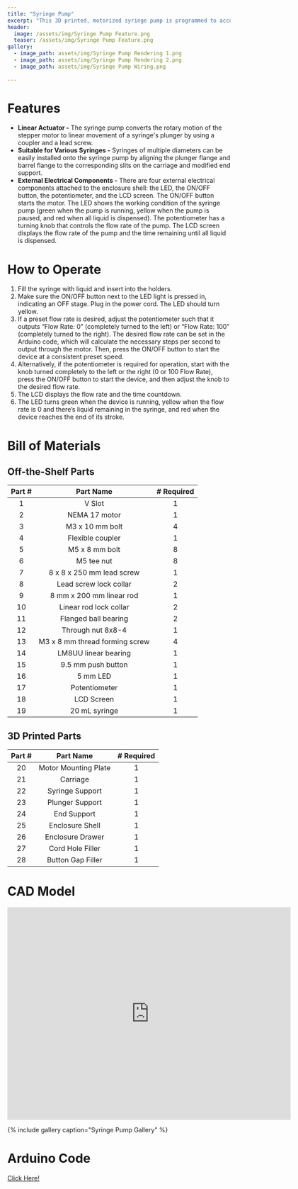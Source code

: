 ```yaml
---
title: "Syringe Pump"
excerpt: "This 3D printed, motorized syringe pump is programmed to accurately deliver liquid from 5mL - 20mL syringes."
header:
  image: /assets/img/Syringe Pump Feature.png
  teaser: /assets/img/Syringe Pump Feature.png
gallery:
  - image_path: assets/img/Syringe Pump Rendering 1.png
  - image_path: assets/img/Syringe Pump Rendering 2.png
  - image_path: assets/img/Syringe Pump Wiring.png
   
---
```


# Features

* **Linear Actuator -** The syringe pump converts the rotary motion of the stepper motor to linear movement of a syringe's plunger by using a coupler and a lead screw.
* **Suitable for Various Syringes -** Syringes of multiple diameters can be easily installed onto the syringe pump by aligning the plunger flange and barrel flange to the corresponding slits on the carriage and modified end support.
* **External Electrical Components -** There are four external electrical components attached to the enclosure shell: the LED, the ON/OFF button, the potentiometer, and the LCD screen. The ON/OFF button starts the motor. The LED shows the working condition of the syringe pump (green when the pump is running, yellow when the pump is paused, and red when all liquid is dispensed). The potentiometer has a turning knob that controls the flow rate of the pump. The LCD screen displays the flow rate of the pump and the time remaining until all liquid is dispensed.

# How to Operate

1) Fill the syringe with liquid and insert into the holders.
2) Make sure the ON/OFF button next to the LED light is pressed in, indicating an OFF stage. Plug in the power cord. The LED should turn yellow. 
3) If a preset flow rate is desired, adjust the potentiometer such that it outputs “Flow Rate: 0” (completely turned to the left) or “Flow Rate: 100” (completely turned to the right). The desired flow rate can be set in the Arduino code, which will calculate the necessary steps per second to output through the motor. Then, press the ON/OFF button to start the device at a consistent preset speed. 
4) Alternatively, if the potentiometer is required for operation, start with the knob turned completely to the left or the right (0 or 100 Flow Rate), press the ON/OFF button to start the device, and then adjust the knob to the desired flow rate. 
5) The LCD displays the flow rate and the time countdown. 
6) The LED turns green when the device is running,  yellow when the flow rate is 0 and there’s liquid remaining in the syringe, and red when the device reaches the end of its stroke.


# Bill of Materials 

## Off-the-Shelf Parts

| Part # | Part Name | # Required |
|:---------:|:----------:|:-------------:|
| 1 | V Slot | 1 |
| 2 | NEMA 17 motor | 1 |
| 3 | M3 x 10 mm bolt | 4 |
| 4 | Flexible coupler | 1 |
| 5 | M5 x 8 mm bolt | 8 |
| 6 | M5 tee nut | 8 |
| 7 | 8 x 8 x 250 mm lead screw | 1 |
| 8 | Lead screw lock collar | 2 |
| 9 | 8 mm x 200 mm linear rod | 1 |
| 10 | Linear rod lock collar | 2 |
| 11 | Flanged ball bearing | 2 |
| 12 | Through nut 8x8-4 | 1 |
| 13 | M3 x 8 mm thread forming screw | 4 |
| 14 | LM8UU linear bearing | 1 |
| 15 | 9.5 mm push button | 1 |
| 16 | 5 mm LED | 1 |
| 17 | Potentiometer | 1 |
| 18 | LCD Screen | 1 |
| 19 | 20 mL syringe | 1 |

## 3D Printed Parts

| Part # | Part Name | # Required |
|:---------:|:----------:|:-------------:|
| 20 | Motor Mounting Plate | 1 |
| 21 | Carriage | 1 |
| 22 | Syringe Support | 1 |
| 23 | Plunger Support | 1 |
| 24 | End Support | 1 |
| 25 | Enclosure Shell | 1 |
| 26 | Enclosure Drawer | 1 |
| 27 | Cord Hole Filler | 1 |
| 28 | Button Gap Filler | 1 |


# CAD Model
<iframe src="https://vanderbilt643.autodesk360.com/shares/public/SH512d4QTec90decfa6e1faab3ee761fd268?mode=embed" width="640" height="480" allowfullscreen="true" webkitallowfullscreen="true" mozallowfullscreen="true"  frameborder="0"></iframe>

{% include gallery caption="Syringe Pump Gallery" %}

# Arduino Code

[Click Here!](/assets/Code_for_Motor.ino)
